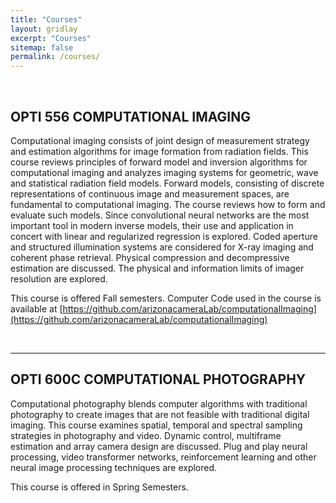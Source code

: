 ```yaml
---
title: "Courses"
layout: gridlay
excerpt: "Courses"
sitemap: false
permalink: /courses/
---
```




<br>

## **OPTI 556 COMPUTATIONAL IMAGING**

Computational imaging consists of joint design of measurement strategy and estimation algorithms for image formation from radiation fields. This course reviews principles of forward model and inversion algorithms for computational imaging and analyzes imaging systems for geometric, wave and statistical radiation field models. Forward models, consisting of discrete representations of continuous image and measurement spaces, are fundamental to computational imaging. The course reviews how to form and evaluate such models. Since convolutional neural networks are the most important tool in modern inverse models, their use and application in concert with linear and regularized regression is explored. Coded aperture and structured illumination systems are considered for X-ray imaging and coherent phase retrieval. Physical compression and decompressive estimation are discussed. The physical and information limits of imager resolution are explored.

This course is offered Fall semesters. Computer Code used in the course is available at 
[https://github.com/arizonacameraLab/computationalImaging](https://github.com/arizonacameraLab/computationalImaging)



<br>

<hr>


## **OPTI 600C COMPUTATIONAL PHOTOGRAPHY**

Computational photography blends computer algorithms with traditional photography to create images that are not
feasible with traditional digital imaging. This course examines spatial, temporal and spectral sampling strategies in photography and video. Dynamic control, multiframe estimation and array camera design are discussed. Plug and play neural processing, video transformer networks, reinforcement learning and other neural image processing techniques are explored.

This course is offered in Spring Semesters.


